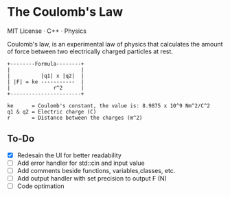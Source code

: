 # The Coulomb's Law

MIT License &middot; C++ &middot; Physics

Coulomb's law, is an experimental law of physics that calculates the
amount of force between two electrically charged particles at rest.

```
+--------Formula--------+
|                       |
|          |q1| x |q2|  |
| |F| = ke -----------  |
|              r^2      |
+-----------------------+

ke      = Coulomb's constant, the value is: 8.9875 x 10^9 Nm^2/C^2
q1 & q2 = Electric charge (C)
r       = Distance between the charges (m^2)
```

## To-Do

- [x] Redesain the UI for better readability
- [ ] Add error handler for std::cin and input value
- [ ] Add comments beside functions, variables,classes, etc.
- [ ] Add output handler with set precision to output F (N)
- [ ] Code optimation